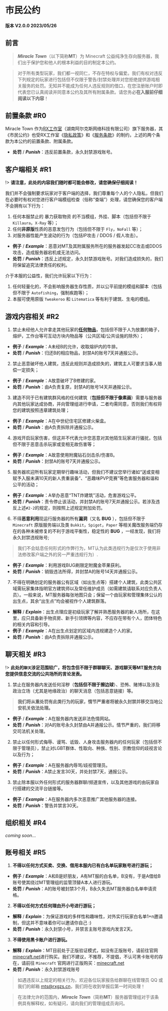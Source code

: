 # **市民公约**
#### 版本 V2.0.0 2023/05/26
## **前言**
> ***Miracle Town***（以下简称**MT**）为 Minecraft 公益纯净生存向服务器，我们出于保护您和他人的根本利益的目的制定本公约。<br>

> 对于所有类型玩家，我们都一视同仁，不存在特权与偏爱。我们有权对违反下列规定的玩家进行包括但不仅限于警告/封禁处理并对您拒绝提供游戏相关服务的处罚。无知并不能成为任何人违反规则的借口，在您注册账户时即代表您已认真阅读并同意本公约及其所有附属条款。请您务必**在入服前仔细阅读以下内容**！

## **前置条款 #R0**
Miracle Town 作为[RX工作室](https://www.rxgzs.cn)（湖南阿尔克斯网络科技有限公司）旗下服务器，其《市民公约》也受RX工作室《[隐私政策](https://www.rxgzs.cn/privacy/)》和《[服务条款](https://www.rxgzs.cn/clause/)》的制约，上述的两个条款为本公约的前置条款、附属条款。
- **处罚** / ***Punish***：违反前置条款，永久封禁游戏账号。

## **客户端相关 #R1**
!> **请注意，此处的内容我们随时都可能会修改，请您确保仔细阅读！**

我们并不会强制要求玩家对于客户端的选择，我们尊重每个人的个人隐私，但我们在必要时有权对您进行客户端模组检查（俗称“查端”）处理，请您确保您的客户端不会拥有以下行为：

1. 任何本服禁止的 暴力获取物资 的不当模组，外挂、脚本（包括但不限于 `Killaura`，`X-Ray` 等）；
2. 任何**非原版**性质的恶意发包行为（包括但不限于 `Fly`，`NoFall` 等）；
3. 对服务器性能产生波动的行为（包括IP攻击 / DDOS / 假人攻击）。
- **例子** / ***Example***：恶意对MT及其附属服务所在的服务器发起CC攻击或DDOS攻击，造成服务器宕机或无法访问。
- **处罚** / ***Punish***：违反上述规定，永久封禁游戏账号。对我们造成损失的，我们将保留追究法律责任的权利。

介于本服的公益性，我们允许玩家以下行为：
1. 任何轻量化的，不会影响服务器生存性质，并以公平前提的模组和脚本（包括但不限于 `Autofishing`，强制疾跑等）；
2. 本服可使用原版 `Tweakeroo` 和 `Litematica` 等有利于建筑、生电的模组。

## **游戏内容相关 #R2**
1. 禁止未经他人允许拿走其他玩家的<u>**任何物品**</u>，包括但不限于人为放置的箱子，熔炉，工作台等可互动方块内物品等（公共区域/公共设施的除外）；
- **例子** / ***Example***：A未经B的允许，收取熔炉内的牛排。
- **处罚** / ***Punish***：归还B的相应物品，封禁A的账号7天并通报公示。

2. 禁止恶意破坏他人建筑，违反此规则并造成损失的，建筑主人可要求当事人赔偿一定损失；
- **例子** / ***Example***：A故意破坏了B修建的家。
- **处罚** / ***Punish***：由A负责复原，封禁A的账号14天并通报公示。

3. 建造不同于已有建筑群风格的任何建筑（**包括但不限于像素画**）需要与服务器内其他玩家达成协商，并向管理组进行申请，二者均需同意，否则我们有权将您的建筑按照违章建筑处理；
- **例子** / ***Example***：A在中世纪住宅区修建火柴盒。
- **处罚** / ***Punish***：由A负责拆除并通报公示。

4. 游戏开启玩家伤害，但这并不代表允许您恶意对其他陌生玩家进行骚扰，包括但不限于恶意击杀玩家或变相无故伤害等；
- **例子** / ***Example***：A故意使用附魔钻石剑击杀/伤害B。
- **处罚** / ***Punish***：封禁A的账号7天并通报公示。

5. 服务器欢迎所有玩家定期举行趣味活动，但我们不建议您举行诸如“送或变相赋予入服未满10天的新人贵重装备”、“恶趣味PVP竞赛”等危害服务器和谐和公平的活动；
- **例子** / ***Example***：A举办恶意“TNT炸建筑”活动，危害游戏公平。
- **处罚** / ***Punish***：责令停止该活动，并封禁A的账号7天并通报公示。若涉及违反上述`#2-2`的规定，则按照上述规定附加处罚。

6. 不得**恶意利用**现运行服务器的所有**漏洞**（又名 **BUG** ），包括但不限于 `Minecraft` 原版服务端以及类 `Bukkit`，`Spigot`，`Paper` 等相关魔改服务端仍存在的各种未被修复的不利于游戏平衡性，稳定性的 **BUG** ，一经发现，我们将永久封禁违规账号;
> 我们不会姑息任何形式的作弊行为，MT认为此类违规行为是仅次于使用非法修改客户端之外的另一严重违规行为）.
- **例子** / ***Example***：利用游戏BUG刷限定附魔金苹果获利。
- **处罚** / ***Punish***：销毁违法所得，并封禁A的账号14天并通报公示。

7. 不得在明确划定的服务器公有区域（如出生点等）搭建个人建筑，此类公共区域需玩家集体指明官方建筑师以及常任维护成员（如需建筑请联系对应负责人员）。一般来说，MT服务器每张地图只会；保留一个由玩家和管理集体公认的出生点，其余“出生点”均会被视作个人建筑群落。
- **解释** / ***Explain***：出生点理应是初级玩家了解并熟悉服务器的新人场所，在这里，应只具备新手物资房、新手引领牌等内容，不应存在带有个人，团体特色的相关内容和引导。
- **例子** / ***Example***：A在出生点划定的区域内违规建造个人的家。
- **处罚** / ***Punish***：由A负责拆除并通报公示。

## **聊天相关 #R3**
!> **此处的`聊天`涉足范围较广，将包含但不限于群聊聊天、游戏聊天等MT服务方向您提供信息交流的公共场所的言论发表。**

1. 禁止在服务器内发送任何淫秽（**包括但不限于擦边球**）、恐怖、赌博以及涉及政治立场（尤其是地缘政治）的聊天消息（包括恶意链接）等。
> **我们将从重处罚有此类行为的玩家，情节严重者将被永久封禁并移交当地公安机关依法处理。**
- **例子** / ***Example***：A在服务器内发送非法色情网站。
- **处罚** / ***Punish***：对A的账号永久封禁由A并通报公示。情节严重的，我们将移交司法机关处理。

2. 禁止以任何形式侮辱、谩骂、诋毁、人身攻击服务器内的任何玩家（包括但不限于管理员），禁止对LGBT群体、性取向、种族、性别、宗教信仰的歧视言论以及行为；
- **例子** / ***Example***：A在服务器内辱骂/歧视管理员。
- **处罚** / ***Punish***：A禁止发言30天，并处封禁7天，通报公示。

3. 禁止除本服以外任何形式的服务器群聊/频道宣传，以及其他游戏的由玩家自行搭建的交流平台链接等。
- **例子** / ***Example***：A在服务器内多次恶意推广其他服务器的连接。
- **处罚** / ***Punish***：警告并禁言30天。

## **组织相关 #R4**
*coming soon*...

## **账号相关 #R5**
1. **不得以任何方式买卖、交换、借用本服内已有白名单玩家账号进行游玩；**
- **例子** / ***Example***：A和B是好朋友，A有MT服的白名单，B没有，于是A借给B账号使其绕过MT管理组的监管顶替A本人进行游玩。
- **处罚** / ***Punish***：A的账号被封禁3个月，B永久失去MT服务器白名单申请资格。

2. **不得以任何方式任何理由开小号进行游玩；**
- **解释** / ***Explain***：为保证游戏的多样性和趣味性，对外实行玩家白名单1+n邀请制，但这并不意味着你可以邀请你自己 :)
- **处罚** / ***Punish***：永久封禁小号，并禁言主账号游戏内发言2天。

3. **不得使用黑卡账户进行游玩。**
- **解释** / ***Explain***：MT目前处于正版验证模式，如没有正版账号，请前往官网[minecraft.net](http://minecraft.net)进行购买。我们不建议，不推荐，不提倡，不认可黑卡账号的存在，请前往 `Minecraft` 官网进行正版购买：[minecraft.net](http://minecraft.net)
- **处罚** / ***Punish***：永久封禁游戏账号

> 如遇违反以上规定的相关行为，欢迎各位玩家报告给群聊在线管理员 QQ 或我们的邮箱 [mts@rxgzs.cn](mailto:mts@rxgzs.cn)，我们将在收到举报后第一时间处理！

> 在法律允许的范围内，***Miracle Town***（简称**MT**）服务器管理组对于该条例具有解释权，如有疑问，请向我们的管理组成员询问。

    
    

